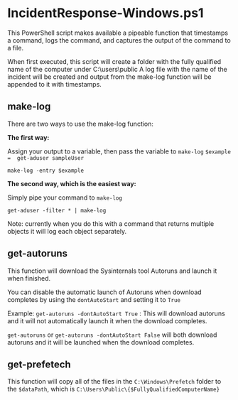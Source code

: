 # IncidentResponse-Windows.ps1
This PowerShell script makes available a pipeable function that timestamps a command, logs the command, and captures the output of the command to a file. 

When first executed, this script will create a folder with the fully qualified name of the computer under C:\users\public
A log file with the name of the incident will be created and output from the make-log function will be appended to it with timestamps. 

## make-log

There are two ways to use the make-log function: 

**The first way:**

Assign your output to a variable, then pass the variable to `make-log`
`$example =  get-aduser sampleUser`


`make-log -entry $example`

**The second way, which is the easiest way:**

Simply pipe your command to `make-log`

`get-aduser -filter * | make-log`

Note: currently when you do this with a command that returns multiple objects it will log each object separately.

## get-autoruns

This function will download the Sysinternals tool Autoruns and launch it when finished.

You can disable the automatic launch of Autoruns when download completes by using the `dontAutoStart` and setting it to `True`

Example:
`get-autoruns -dontAutoStart True` : This will download autoruns and it will not automatically launch it when the download completes.

`get-autoruns` or `get-autoruns -dontAutoStart False` will both download autoruns and it will be launched when the download completes.

## get-prefetech

This function will copy all of the files in the `C:\Windows\Prefetch` folder to the `$dataPath`, which is `C:\Users\Public\{$FullyQualifiedComputerName}`